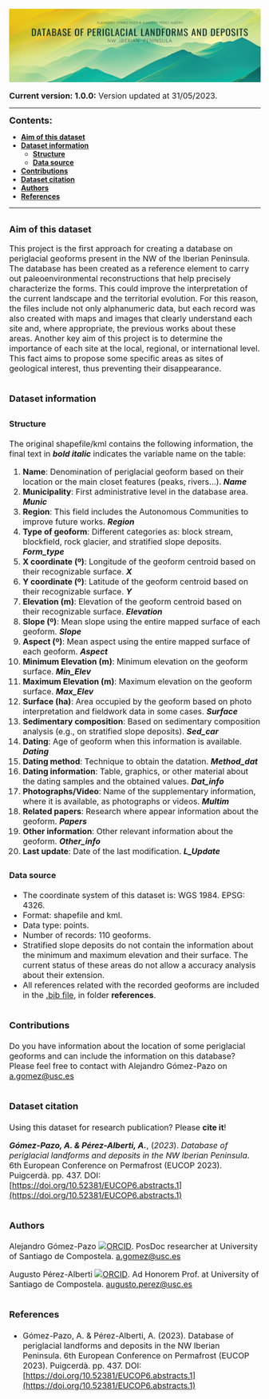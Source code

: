 <p align="center">
  <img src="portada.png" alt="cover image">
</p>

**<font size="3">Current version: 1.0.0:** Version updated at 31/05/2023.</font>

----

**<font size="4">Contents:</font>**

* [**Aim of this dataset**](#aim-of-this-dataset)
* [**Dataset information**](#dataset-information)
  * [**Structure**](#structure)
  * [**Data source**](#data-source)
* [**Contributions**](#contributions)
* [**Dataset citation**](#dataset-citation)
* [**Authors**](#authors)
* [**References**](#references)

----

## **<font size="4">Aim of this dataset</font>**

<font size="3">This project is the first approach for creating a database on periglacial geoforms present in the NW of the Iberian Peninsula. The database has been created as a reference element to carry out paleoenvironmental reconstructions that help precisely characterize the forms. This could improve the interpretation of the current landscape and the territorial evolution. For this reason, the files include not only alphanumeric data, but each record was also created with maps and images that clearly understand each site and, where appropriate, the previous works about these areas. Another key aim of this project is to determine the importance of each site at the local, regional, or international level. This fact aims to propose some specific areas as sites of geological interest, thus preventing their disappearance.

## **<font size="4">Dataset information</font>**

### <font size="3">**Structure**

<font size="3">The original shapefile/kml contains the following information, the final text in ***bold italic*** indicates the variable name on the table:

1. **Name**: Denomination of periglacial geoform based on their location or the main closet features (peaks, rivers...). ***Name***
2. **Municipality**: First administrative level in the database area. ***Munic***
3. **Region**: This field includes the Autonomous Communities to improve future works. ***Region***
4. **Type of geoform**: Different categories as: block stream, blockfield, rock glacier, and stratified slope deposits. ***Form_type***
5. **X coordinate (º)**: Longitude of the geoform centroid based on their recognizable surface. ***X***
6. **Y coordinate (º)**: Latitude of the geoform centroid based on their recognizable surface. ***Y***
7. **Elevation (m)**: Elevation of the geoform centroid based on their recognizable surface. ***Elevation***
8. **Slope (º)**: Mean slope using the entire mapped surface of each geoform. ***Slope***
9. **Aspect (º)**: Mean aspect using the entire mapped surface of each geoform. ***Aspect***
10. **Minimum Elevation (m)**: Minimum elevation on the geoform surface. ***Min_Elev***
11. **Maximum Elevation (m)**: Maximum elevation on the geoform surface. ***Max_Elev***
12. **Surface (ha)**: Area occupied by the geoform based on photo interpretation and fieldwork data in some cases. ***Surface***
13. **Sedimentary composition**: Based on sedimentary composition analysis (e.g., on stratified slope deposits). ***Sed_car***
14. **Dating**: Age of geoform when this information is available. ***Dating***
15. **Dating method**: Technique to obtain the datation. ***Method_dat***
16. **Dating information**: Table, graphics, or other material about the dating samples and the obtained values. ***Dat_info***
17. **Photographs/Video**: Name of the supplementary information, where it is available, as photographs or videos. ***Multim***
18. **Related papers**: Research where appear information about the geoform. ***Papers***
19. **Other information**: Other relevant information about the geoform. ***Other_info***
20. **Last update**: Date of the last modification. ***L_Update***

### <font size="3">**Data source**

- The coordinate system of this dataset is: WGS 1984. EPSG: 4326.
- Format: shapefile and kml.
- Data type: points.
- Number of records: 110 geoforms.
- Stratified slope deposits do not contain the information about the minimum and maximum elevation and their surface. The current status of these areas do not allow a accuracy analysis about their extension.
- All references related with the recorded geoforms are included in the [.bib file](https://github.com/alejandro-gomez/periglacial-database-NW-Iberia/blob/main/references/references.bib), in folder **references**.


## **<font size="4">Contributions</font>**

<font size="3">Do you have information about the location of some periglacial geoforms and can include the information on this database? Please feel free to contact with Alejandro Gómez-Pazo on a.gomez@usc.es


## **<font size="4">Dataset citation</font>**

Using this dataset for research publication? Please **cite it**!

***Gómez-Pazo, A. & Pérez-Alberti, A.***, (*2023*). *Database of periglacial landforms and deposits in the NW Iberian Peninsula*. 6th European Conference on Permafrost (EUCOP 2023). Puigcerdà. pp. 437. DOI: [https://doi.org/10.52381/EUCOP6.abstracts.1](https://doi.org/10.52381/EUCOP6.abstracts.1)

## **<font size="4">Authors</font>**

Alejandro Gómez-Pazo <a href="https://orcid.org/0000-0002-7974-3207"><img src="https://info.orcid.org/wp-content/uploads/2019/11/orcid_16x16.png" alt="ORCID" width="16" height="16"/></a>. PosDoc researcher at University of Santiago de Compostela. a.gomez@usc.es

Augusto Pérez-Alberti <a href="https://orcid.org/0000-0001-7428-4622"><img src="https://info.orcid.org/wp-content/uploads/2019/11/orcid_16x16.png" alt="ORCID" width="16" height="16"/></a>. Ad Honorem Prof. at University of Santiago de Compostela. augusto.perez@usc.es

## **<font size="4">References</font>**

- Gómez-Pazo, A. & Pérez-Alberti, A. (2023). Database of periglacial landforms and deposits in the NW Iberian Peninsula. 6th European Conference on Permafrost (EUCOP 2023). Puigcerdà. pp. 437. DOI: [https://doi.org/10.52381/EUCOP6.abstracts.1](https://doi.org/10.52381/EUCOP6.abstracts.1)

</font>

